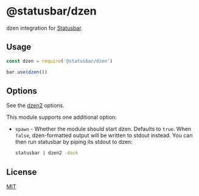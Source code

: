 # @statusbar/dzen

dzen integration for [Statusbar](https://github.com/goto-bus-stop/statusbar).

## Usage

```js
const dzen = require('@statusbar/dzen')

bar.use(dzen())
```

## Options

See the [dzen2](https://github.com/goto-bus-stop/dzen2#api-dzen) options.

This module supports one additional option:

 - `spawn` - Whether the module should start dzen.
   Defaults to `true`.
   When `false`, dzen-formatted output will be written to stdout instead.
   You can then run statusbar by piping its stdout to dzen:

   ```bash
   statusbar | dzen2 -dock
   ```

## License

[MIT](../../LICENSE)
